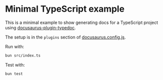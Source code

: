 # Minimal TypeScript example

This is a minimal example to show generating docs for a TypeScript project using [docusaurus-plugin-typedoc](ttps://github.com/tgreyuk/typedoc-plugin-markdown/tree/master/packages/docusaurus-plugin-typedoc).

The setup is in the `plugins` section of [docusaurus.config.js](https://github.com/dundalek/dinodoc/blob/main/website/docusaurus.config.js).

Run with:
```sh
bun src/index.ts
```

Test with:
```sh
bun test
```
